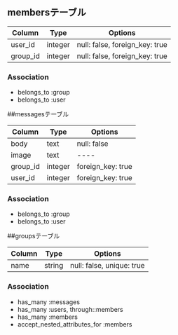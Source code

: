 ## membersテーブル

|Column|Type|Options|
|------|----|-------|
|user_id|integer|null: false, foreign_key: true|
|group_id|integer|null: false, foreign_key: true|

### Association
- belongs_to :group
- belongs_to :user


##messagesテーブル

|Column|Type|Options|
|------|----|-------|
|body|text|null: false|
|image|text|----|
|group_id|integer|foreign_key: true|
|user_id|integer|foreign_key: true|

### Association
- belongs_to :group
- belongs_to :user


##groupsテーブル

|Column|Type|Options|
|------|----|-------|
|name|string|null: false, unique: true|

### Association
- has_many :messages
- has_many :users, through::members
- has_many :members
- accept_nested_attributes_for :members
